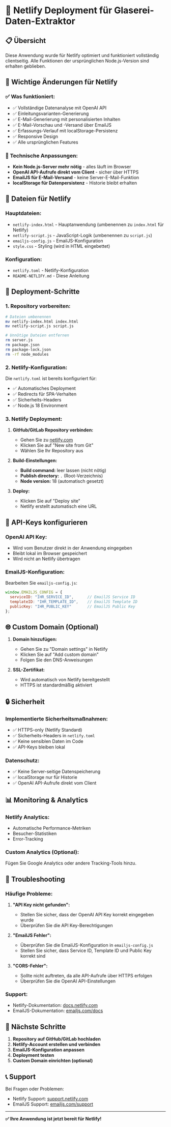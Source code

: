 # 🚀 Netlify Deployment für Glaserei-Daten-Extraktor

## 📋 Übersicht

Diese Anwendung wurde für Netlify optimiert und funktioniert vollständig clientseitig. Alle Funktionen der ursprünglichen Node.js-Version sind erhalten geblieben.

## 🔧 Wichtige Änderungen für Netlify

### ✅ **Was funktioniert:**
- ✅ Vollständige Datenanalyse mit OpenAI API
- ✅ Einleitungsvarianten-Generierung
- ✅ E-Mail-Generierung mit personalisierten Inhalten
- ✅ E-Mail-Vorschau und -Versand über EmailJS
- ✅ Erfassungs-Verlauf mit localStorage-Persistenz
- ✅ Responsive Design
- ✅ Alle ursprünglichen Features

### 🔄 **Technische Anpassungen:**
- **Kein Node.js-Server mehr nötig** - alles läuft im Browser
- **OpenAI API-Aufrufe direkt vom Client** - sicher über HTTPS
- **EmailJS für E-Mail-Versand** - keine Server-E-Mail-Funktion
- **localStorage für Datenpersistenz** - Historie bleibt erhalten

## 📁 Dateien für Netlify

### **Hauptdateien:**
- `netlify-index.html` - Hauptanwendung (umbenennen zu `index.html` für Netlify)
- `netlify-script.js` - JavaScript-Logik (umbenennen zu `script.js`)
- `emailjs-config.js` - EmailJS-Konfiguration
- `style.css` - Styling (wird in HTML eingebettet)

### **Konfiguration:**
- `netlify.toml` - Netlify-Konfiguration
- `README-NETLIFY.md` - Diese Anleitung

## 🚀 Deployment-Schritte

### **1. Repository vorbereiten:**
```bash
# Dateien umbenennen
mv netlify-index.html index.html
mv netlify-script.js script.js

# Unnötige Dateien entfernen
rm server.js
rm package.json
rm package-lock.json
rm -rf node_modules
```

### **2. Netlify-Konfiguration:**
Die `netlify.toml` ist bereits konfiguriert für:
- ✅ Automatisches Deployment
- ✅ Redirects für SPA-Verhalten
- ✅ Sicherheits-Headers
- ✅ Node.js 18 Environment

### **3. Netlify Deployment:**
1. **GitHub/GitLab Repository verbinden:**
   - Gehen Sie zu [netlify.com](https://netlify.com)
   - Klicken Sie auf "New site from Git"
   - Wählen Sie Ihr Repository aus

2. **Build-Einstellungen:**
   - **Build command:** leer lassen (nicht nötig)
   - **Publish directory:** `.` (Root-Verzeichnis)
   - **Node version:** 18 (automatisch gesetzt)

3. **Deploy:**
   - Klicken Sie auf "Deploy site"
   - Netlify erstellt automatisch eine URL

## 🔑 API-Keys konfigurieren

### **OpenAI API Key:**
- Wird vom Benutzer direkt in der Anwendung eingegeben
- Bleibt lokal im Browser gespeichert
- Wird nicht an Netlify übertragen

### **EmailJS-Konfiguration:**
Bearbeiten Sie `emailjs-config.js`:
```javascript
window.EMAILJS_CONFIG = {
  serviceID: "IHR_SERVICE_ID",      // EmailJS Service ID
  templateID: "IHR_TEMPLATE_ID",    // EmailJS Template ID
  publicKey: "IHR_PUBLIC_KEY"       // EmailJS Public Key
};
```

## 🌐 Custom Domain (Optional)

1. **Domain hinzufügen:**
   - Gehen Sie zu "Domain settings" in Netlify
   - Klicken Sie auf "Add custom domain"
   - Folgen Sie den DNS-Anweisungen

2. **SSL-Zertifikat:**
   - Wird automatisch von Netlify bereitgestellt
   - HTTPS ist standardmäßig aktiviert

## 🔒 Sicherheit

### **Implementierte Sicherheitsmaßnahmen:**
- ✅ HTTPS-only (Netlify Standard)
- ✅ Sicherheits-Headers in `netlify.toml`
- ✅ Keine sensiblen Daten im Code
- ✅ API-Keys bleiben lokal

### **Datenschutz:**
- ✅ Keine Server-seitige Datenspeicherung
- ✅ localStorage nur für Historie
- ✅ OpenAI API-Aufrufe direkt vom Client

## 📊 Monitoring & Analytics

### **Netlify Analytics:**
- Automatische Performance-Metriken
- Besucher-Statistiken
- Error-Tracking

### **Custom Analytics (Optional):**
Fügen Sie Google Analytics oder andere Tracking-Tools hinzu.

## 🔧 Troubleshooting

### **Häufige Probleme:**

1. **"API Key nicht gefunden":**
   - Stellen Sie sicher, dass der OpenAI API Key korrekt eingegeben wurde
   - Überprüfen Sie die API Key-Berechtigungen

2. **"EmailJS Fehler":**
   - Überprüfen Sie die EmailJS-Konfiguration in `emailjs-config.js`
   - Stellen Sie sicher, dass Service ID, Template ID und Public Key korrekt sind

3. **"CORS-Fehler":**
   - Sollte nicht auftreten, da alle API-Aufrufe über HTTPS erfolgen
   - Überprüfen Sie die OpenAI API-Einstellungen

### **Support:**
- Netlify-Dokumentation: [docs.netlify.com](https://docs.netlify.com)
- EmailJS-Dokumentation: [emailjs.com/docs](https://emailjs.com/docs)

## 🎯 Nächste Schritte

1. **Repository auf GitHub/GitLab hochladen**
2. **Netlify-Account erstellen und verbinden**
3. **EmailJS-Konfiguration anpassen**
4. **Deployment testen**
5. **Custom Domain einrichten (optional)**

## 📞 Support

Bei Fragen oder Problemen:
- Netlify Support: [support.netlify.com](https://support.netlify.com)
- EmailJS Support: [emailjs.com/support](https://emailjs.com/support)

---

**✅ Ihre Anwendung ist jetzt bereit für Netlify!** 